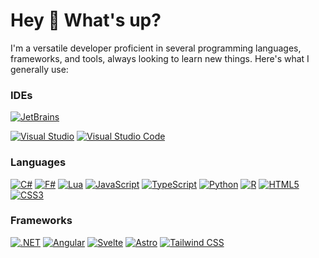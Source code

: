# Hey 👋 What's up?
I'm a versatile developer proficient in several programming languages, frameworks, and tools, always looking to learn new things. Here's what I generally use:

### IDEs
[![JetBrains](https://img.shields.io/badge/JetBrains-black?style=for-the-badge&logo=JetBrains&logoColor=white)](https://www.jetbrains.com/)
<!---[![CLion](https://img.shields.io/badge/CLion-black?style=for-the-badge&logo=CLion&logoColor=white)](https://www.jetbrains.com/clion/)
[![DataGrip](https://img.shields.io/badge/DataGrip-black?style=for-the-badge&logo=DataGrip&logoColor=white)](https://www.jetbrains.com/datagrip/)
[![DataSpell](https://img.shields.io/badge/DataSpell-black?style=for-the-badge&logo=DataSpell&logoColor=white)](https://www.jetbrains.com/dataspell/)
[![GoLand](https://img.shields.io/badge/GoLand-black?style=for-the-badge&logo=GoLand&logoColor=white)](https://www.jetbrains.com/go/)
[![IntelliJ IDEA](https://img.shields.io/badge/IntelliJ_IDEA-black?style=for-the-badge&logo=IntelliJ-IDEA&logoColor=white)](https://www.jetbrains.com/idea/)
[![PhpStorm](https://img.shields.io/badge/PhpStorm-black?style=for-the-badge&logo=PhpStorm&logoColor=white)](https://www.jetbrains.com/phpstrom/)
[![PyCharm](https://img.shields.io/badge/PyCharm-black?style=for-the-badge&logo=PyCharm&logoColor=white)](https://www.jetbrains.com/pycharm/)
[![Rider](https://img.shields.io/badge/Rider-black?style=for-the-badge&logo=Rider&logoColor=white)](https://www.jetbrains.com/rider/)
[![RubyMine](https://img.shields.io/badge/RubyMine-black?style=for-the-badge&logo=RubyMine&logoColor=white)](https://www.jetbrains.com/ruby/)
[![RustRover](https://img.shields.io/badge/RustRover-black?style=for-the-badge&logo=RustRover&logoColor=white)](https://www.jetbrains.com/rust/)
[![WebStorm](https://img.shields.io/badge/WebStorm-black?style=for-the-badge&logo=WebStorm&logoColor=white)](https://www.jetbrains.com/webstorm/)--->
[![Visual Studio](https://img.shields.io/badge/Visual_Studio-black?style=for-the-badge&logo=VisualStudio&logoColor=white)](https://visualstudio.microsoft.com/)
[![Visual Studio Code](https://img.shields.io/badge/Visual_Studio_Code-black?style=for-the-badge&logo=VisualStudioCode&logoColor=white)](https://code.visualstudio.com/)

### Languages
[![C#](https://img.shields.io/badge/CSharp-black?style=for-the-badge&logo=CSharp&logoColor=white)](https://learn.microsoft.com/en-us/dotnet/csharp/)
[![F#](https://img.shields.io/badge/FSharp-black?style=for-the-badge&logo=FSharp&logoColor=white)](https://learn.microsoft.com/en-us/dotnet/fsharp/)
[![Lua](https://img.shields.io/badge/Lua-black?style=for-the-badge&logo=Lua&logoColor=white)](https://www.lua.org/docs.html)
[![JavaScript](https://img.shields.io/badge/JavaScript-black?style=for-the-badge&logo=JavaScript&logoColor=white)](https://developer.mozilla.org/en-US/docs/Web/JavaScript)
[![TypeScript](https://img.shields.io/badge/TypeScript-black?style=for-the-badge&logo=TypeScript&logoColor=white)](https://www.typescriptlang.org/docs/)
[![Python](https://img.shields.io/badge/Python-black?style=for-the-badge&logo=Python&logoColor=white)](https://docs.python.org/3/)
[![R](https://img.shields.io/badge/R-black?style=for-the-badge&logo=R&logoColor=white)](https://www.r-project.org/other-docs.html)
[![HTML5](https://img.shields.io/badge/HTML5-black?style=for-the-badge&logo=HTML5&logoColor=white)](https://developer.mozilla.org/en-US/docs/Glossary/HTML5)
[![CSS3](https://img.shields.io/badge/CSS3-black?style=for-the-badge&logo=CSS3&logoColor=white)](https://developer.mozilla.org/en-US/docs/Web/CSS)

### Frameworks
[![.NET](https://img.shields.io/badge/.NET-black?style=for-the-badge&logo=.NET&logoColor=white)](https://dotnet.microsoft.com/en-us/)
[![Angular](https://img.shields.io/badge/Angular-black?style=for-the-badge&logo=Angular&logoColor=white)](https://angular.io/)
[![Svelte](https://img.shields.io/badge/Svelte-black?style=for-the-badge&logo=Svelte&logoColor=white)](https://svelte.dev/)
[![Astro](https://img.shields.io/badge/Astro-black?style=for-the-badge&logo=Astro&logoColor=white)](https://astro.build/)
[![Tailwind CSS](https://img.shields.io/badge/Tailwind_CSS-black?style=for-the-badge&logo=Tailwind-CSS&logoColor=white)](https://tailwindcss.com/)

